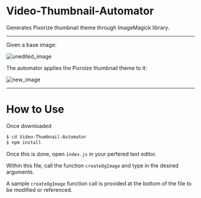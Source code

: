 # Video-Thumbnail-Automator
Generates Pixorize thumbnail theme through ImageMagick library.

---
Given a base image:

![unedited_image](https://github.com/Ryan-Westfall/Video-Thumbnail-Automator/blob/master/images/image.png)

The automator applies the Pixroize thumbnail theme to it:

![new_image](https://github.com/Ryan-Westfall/Video-Thumbnail-Automator/blob/master/images/new_image.png)

---
# How to Use
Once downloaded
```sh
$ cd Video-Thumbnail-Automator
$ npm install
```
Once this is done, open ```index.js``` in your perfered text editor. 

Within this file, call the function ```createOgImage``` and type in the desired arguments.

A sample ```createOgImage``` function call is provided at the bottom of the file to be modified or referenced.
